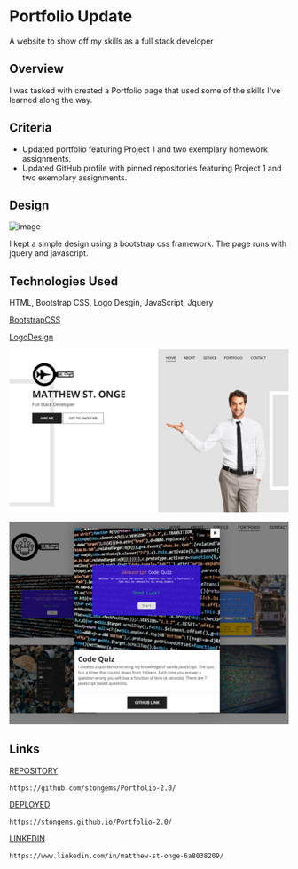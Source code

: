 # Portfolio Update
A website to show off my skills as a full stack developer


## Overview
I was tasked with created a Portfolio page that used some of the skills I've learned along the way. 


## Criteria
* Updated portfolio featuring Project 1 and two exemplary homework assignments.
* Updated GitHub profile with pinned repositories featuring Project 1 and two exemplary assignments.


## Design
![image](./assets/img/done.png)

I kept a simple design using a bootstrap css framework.  The page runs with jquery and javascript.


## Technologies Used

HTML, Bootstrap CSS, Logo Desgin, JavaScript, Jquery

[BootstrapCSS](https://https://www.free-css.com/free-css-templates)

[LogoDesign](https://https://www.freelogodesign.org)


![image](./assets/img/portimg1.png)


![image](./assets/img/portimg2.png)



## Links
[REPOSITORY](https://github.com/stongems/Portfolio-2.0/)
```
https://github.com/stongems/Portfolio-2.0/
```

[DEPLOYED](https://stongems.github.io/Portfolio-2.0/)
```
https://stongems.github.io/Portfolio-2.0/
```

[LINKEDIN](https://https://www.linkedin.com/in/matthew-st-onge-6a8038209/)
```
https://www.linkedin.com/in/matthew-st-onge-6a8038209/
```
